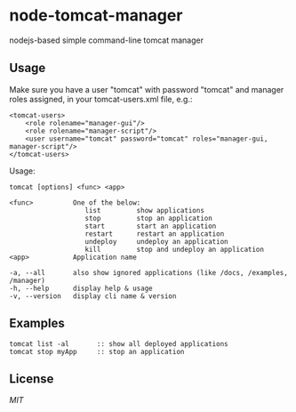 node-tomcat-manager
===================
nodejs-based simple command-line tomcat manager

Usage
-----
Make sure you have a user "tomcat" with password "tomcat" and manager roles assigned, in your tomcat-users.xml file, e.g.:

	<tomcat-users>
		<role rolename="manager-gui"/>
		<role rolename="manager-script"/>
		<user username="tomcat" password="tomcat" roles="manager-gui, manager-script"/>
	</tomcat-users>

Usage:
	
    tomcat [options] <func> <app>
	
    <func>          One of the below:
                       list         show applications
                       stop         stop an application
                       start        start an application
                       restart      restart an application
                       undeploy     undeploy an application
                       kill         stop and undeploy an application
    <app>           Application name

    -a, --all       also show ignored applications (like /docs, /examples, /manager)
    -h, --help      display help & usage
    -v, --version   display cli name & version


Examples
--------
	tomcat list -al       :: show all deployed applications
	tomcat stop myApp     :: stop an application
	

License
-------

*MIT*
